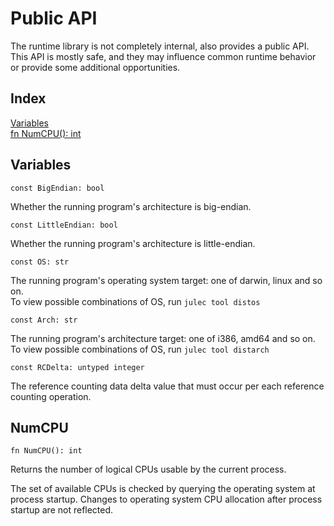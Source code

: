 # Public API

The runtime library is not completely internal, also provides a public API. This API is mostly safe, and they may influence common runtime behavior or provide some additional opportunities.

## Index

[Variables](#variables)\
[fn NumCPU(): int](#numcpu)

## Variables

```jule
const BigEndian: bool
```
Whether the running program's architecture is big-endian.

```jule
const LittleEndian: bool
```
Whether the running program's architecture is little-endian.

```jule
const OS: str
```
The running program's operating system target: one of darwin, linux and so on.\
To view possible combinations of OS, run `julec tool distos`

```jule
const Arch: str
```
The running program's architecture target: one of i386, amd64 and so on.\
To view possible combinations of OS, run `julec tool distarch`

```jule
const RCDelta: untyped integer
```
The reference counting data delta value that must occur per each reference counting operation.

## NumCPU
```jule
fn NumCPU(): int
```
Returns the number of logical CPUs usable by the current process.

The set of available CPUs is checked by querying the operating system at process startup. Changes to operating system CPU allocation after process startup are not reflected.